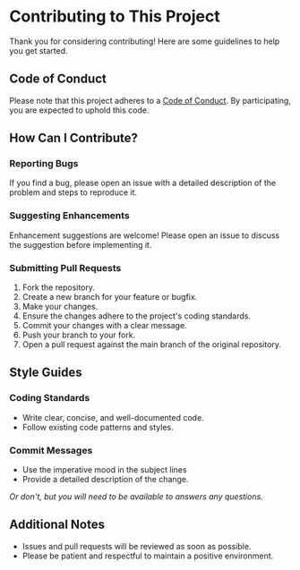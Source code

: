 # Contributing to This Project

Thank you for considering contributing! Here are some guidelines to help you get started.

## Code of Conduct

Please note that this project adheres to a [Code of Conduct](./CODE_OF_CONDUCT.md). By participating, you are expected to uphold this code.

## How Can I Contribute?

### Reporting Bugs

If you find a bug, please open an issue with a detailed description of the problem and steps to reproduce it.

### Suggesting Enhancements

Enhancement suggestions are welcome! Please open an issue to discuss the suggestion before implementing it.

### Submitting Pull Requests

1. Fork the repository.
2. Create a new branch for your feature or bugfix.
3. Make your changes.
4. Ensure the changes adhere to the project's coding standards.
5. Commit your changes with a clear message.
6. Push your branch to your fork.
7. Open a pull request against the main branch of the original repository.

## Style Guides

### Coding Standards

- Write clear, concise, and well-documented code.
- Follow existing code patterns and styles.

### Commit Messages

- Use the imperative mood in the subject lines
- Provide a detailed description of the change.

*Or don't, but you will need to be available to answers any questions.*

## Additional Notes

- Issues and pull requests will be reviewed as soon as possible.
- Please be patient and respectful to maintain a positive environment.
